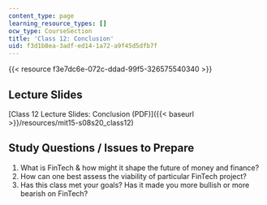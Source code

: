 ```yaml
---
content_type: page
learning_resource_types: []
ocw_type: CourseSection
title: 'Class 12: Conclusion'
uid: f3d1b8ea-3adf-ed14-1a72-a9f45d5dfb7f
---
```


{{< resource f3e7dc6e-072c-ddad-99f5-326575540340 >}}

Lecture Slides
--------------

[Class 12 Lecture Slides: Conclusion (PDF)]({{< baseurl >}}/resources/mit15-s08s20_class12)

Study Questions / Issues to Prepare
-----------------------------------

1.  What is FinTech & how might it shape the future of money and finance?
2.  How can one best assess the viability of particular FinTech project?
3.  Has this class met your goals? Has it made you more bullish or more bearish on FinTech?